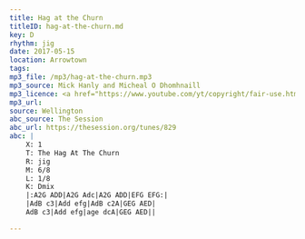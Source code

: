 ```yaml
---
title: Hag at the Churn
titleID: hag-at-the-churn.md
key: D
rhythm: jig
date: 2017-05-15
location: Arrowtown
tags:
mp3_file: /mp3/hag-at-the-churn.mp3
mp3_source: Mick Hanly and Micheal O Dhomhnaill
mp3_licence: <a href="https://www.youtube.com/yt/copyright/fair-use.html">YouTube Fair Use</a>
mp3_url:
source: Wellington
abc_source: The Session
abc_url: https://thesession.org/tunes/829
abc: |
    X: 1
    T: The Hag At The Churn
    R: jig
    M: 6/8
    L: 1/8
    K: Dmix
    |:A2G ADD|A2G Adc|A2G ADD|EFG EFG:|
    |AdB c3|Add efg|AdB c2A|GEG AED|
    AdB c3|Add efg|age dcA|GEG AED||

---
```


